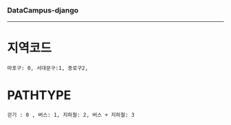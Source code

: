 ### DataCampus-django
---
# 지역코드
```
마포구: 0, 서대문구:1, 종로구2, 
```
# PATHTYPE 
```
걷기 : 0 , 버스: 1, 지하철: 2, 버스 + 지하철: 3
```
